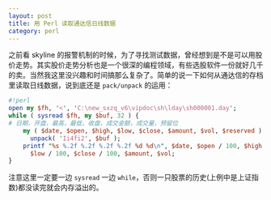 ```yaml
---
layout: post
title: 用 Perl 读取通达信日线数据
category: perl
---
```


之前看 skyline 的报警机制的时候，为了寻找测试数据，曾经想到是不是可以用股价走势。其实股价走势分析也是一个很深的编程领域，有些选股软件一份就好几千的卖。当然我这里没兴趣和时间搞那么复杂了。简单的说一下如何从通达信的存档里读取日线数据，说到底还是 `pack/unpack` 的运用：

```perl
#!perl
open my $fh, '<', 'C:\new_sxzq_v6\vipdoc\sh\lday\sh000001.day';
while ( sysread $fh, my $buf, 32 ) {
# 日期，开盘，最高，最低，收盘，成交金额，成交量，预留位
    my ( $date, $open, $high, $low, $close, $amount, $vol, $reserved ) =
      unpack( 'Ii4fi2', $buf );
    printf "%s %.2f %.2f %.2f %.2f %d %d\n", $date, $open / 100, $high / 100,
      $low / 100, $close / 100, $amount, $vol;
}
```

注意这里一定要一边 `sysread` 一边 `while`，否则一只股票的历史(上例中是上证指数)都没读完就会内存溢出的。
